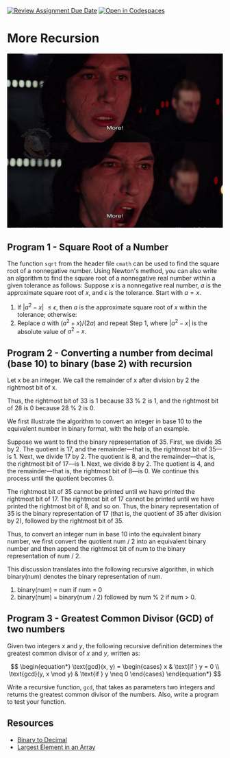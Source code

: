 [![Review Assignment Due Date](https://classroom.github.com/assets/deadline-readme-button-24ddc0f5d75046c5622901739e7c5dd533143b0c8e959d652212380cedb1ea36.svg)](https://classroom.github.com/a/Z951VMtR)
[![Open in Codespaces](https://classroom.github.com/assets/launch-codespace-7f7980b617ed060a017424585567c406b6ee15c891e84e1186181d67ecf80aa0.svg)](https://classroom.github.com/open-in-codespaces?assignment_repo_id=14796597)
# More Recursion

![MORE](img/Kylo-Ren-More-2-meme-9.jpg)

## Program 1 - Square Root of a Number

The function `sqrt` from the header file `cmath` can be used to find the square root of a nonnegative number. Using Newton's method, you can also write an algorithm to find the square root of a nonnegative real number within a given tolerance as follows: Suppose $x$ is a nonnegative real number, $a$ is the approximate square root of $x$, and $\epsilon$ is the tolerance. Start with $a=x$.

1. If |$a^2-x$| $\leq \epsilon$, then $a$ is the approximate square root of $x$ within the tolerance; otherwise:
2. Replace $a$ with $(a^2 +x)/(2a)$ and repeat Step 1, where $|a^2-x|$ is the absolute value of $a^2-x$.

## Program 2 - Converting a number from decimal (base 10) to binary (base 2) with recursion

Let x be an integer. We call the remainder of x after division by 2 the rightmost bit of x.

Thus, the rightmost bit of 33 is 1 because 33 % 2 is 1, and the rightmost bit of 28 is 0 because 28 % 2 is 0.

We first illustrate the algorithm to convert an integer in base 10 to the equivalent number in binary format, with the help of an example.

Suppose we want to find the binary representation of 35. First, we divide 35 by 2. The quotient is 17, and the remainder—that is, the rightmost bit of 35—is 1. Next, we divide 17 by 2. The quotient is 8, and the remainder—that is, the rightmost bit of 17—is 1. Next, we divide 8 by 2. The quotient is 4, and the remainder—that is, the rightmost bit of 8—is 0. We continue this process until the quotient becomes 0.

The rightmost bit of 35 cannot be printed until we have printed the rightmost bit of 17. The rightmost bit of 17 cannot be printed until we have printed the rightmost bit of 8, and so on. Thus, the binary representation of 35 is the binary representation of 17 (that is, the quotient of 35 after division by 2), followed by the rightmost bit of 35.

Thus, to convert an integer num in base 10 into the equivalent binary number, we first convert the quotient num / 2 into an equivalent binary number and then append the rightmost bit of num to the binary representation of num / 2.

This discussion translates into the following recursive algorithm, in which binary(num) denotes the binary representation of num.

1. binary(num) = num if num = 0
2. binary(num) = binary(num / 2) followed by num % 2 if num > 0.

## Program 3 - Greatest Common Divisor (GCD) of two numbers

Given two integers $x$ and $y$, the following recursive definition determines the greatest common divisor of $x$ and $y$, written as:

$$
\begin{equation*}
\text{gcd}(x, y) =
\begin{cases}
x & \text{if } y = 0 \\
\text{gcd}(y, x \mod y) & \text{if } y \neq 0
\end{cases}
\end{equation*}
$$

Write a recursive function, `gcd`, that takes as parameters two integers and returns the greatest common divisor of the numbers. Also, write a program to test your function.

## Resources

- [Binary to Decimal](res/bin_to_dec.cpp)
- [Largest Element in an Array](res/largest_element.cpp)
